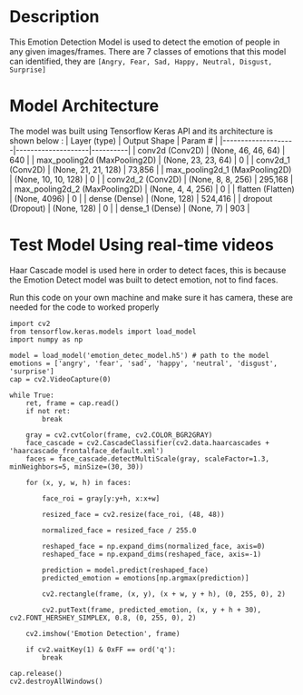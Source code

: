 # Description
This Emotion Detection Model is used to detect the emotion of people in any given images/frames. There are 7 classes of emotions that this model can identified, they are ```[Angry, Fear, Sad, Happy, Neutral, Disgust, Surprise]```

# Model Architecture
The model was built using Tensorflow Keras API and its architecture is shown below :
| Layer (type)       | Output Shape        | Param #   |
|--------------------|--------------------|----------|
| conv2d (Conv2D)   | (None, 46, 46, 64)  | 640       |
| max_pooling2d (MaxPooling2D) | (None, 23, 23, 64) | 0 |
| conv2d_1 (Conv2D) | (None, 21, 21, 128) | 73,856    |
| max_pooling2d_1 (MaxPooling2D) | (None, 10, 10, 128) | 0 |
| conv2d_2 (Conv2D) | (None, 8, 8, 256)   | 295,168   |
| max_pooling2d_2 (MaxPooling2D) | (None, 4, 4, 256) | 0 |
| flatten (Flatten) | (None, 4096)        | 0         |
| dense (Dense)     | (None, 128)         | 524,416   |
| dropout (Dropout) | (None, 128)         | 0         |
| dense_1 (Dense)   | (None, 7)           | 903       |

# Test Model Using real-time videos
Haar Cascade model is used here in order to detect faces, this is because the Emotion Detect model was built to detect emotion, not to find faces.

Run this code on your own machine and make sure it has camera, these are needed for the code to worked properly
```
import cv2
from tensorflow.keras.models import load_model
import numpy as np

model = load_model('emotion_detec_model.h5') # path to the model
emotions = ['angry', 'fear', 'sad', 'happy', 'neutral', 'disgust', 'surprise']
cap = cv2.VideoCapture(0)

while True:
    ret, frame = cap.read()
    if not ret:
        break

    gray = cv2.cvtColor(frame, cv2.COLOR_BGR2GRAY)
    face_cascade = cv2.CascadeClassifier(cv2.data.haarcascades + 'haarcascade_frontalface_default.xml')
    faces = face_cascade.detectMultiScale(gray, scaleFactor=1.3, minNeighbors=5, minSize=(30, 30))

    for (x, y, w, h) in faces:

        face_roi = gray[y:y+h, x:x+w]

        resized_face = cv2.resize(face_roi, (48, 48))
        
        normalized_face = resized_face / 255.0

        reshaped_face = np.expand_dims(normalized_face, axis=0)
        reshaped_face = np.expand_dims(reshaped_face, axis=-1)

        prediction = model.predict(reshaped_face)
        predicted_emotion = emotions[np.argmax(prediction)]

        cv2.rectangle(frame, (x, y), (x + w, y + h), (0, 255, 0), 2)

        cv2.putText(frame, predicted_emotion, (x, y + h + 30), cv2.FONT_HERSHEY_SIMPLEX, 0.8, (0, 255, 0), 2)

    cv2.imshow('Emotion Detection', frame)

    if cv2.waitKey(1) & 0xFF == ord('q'):
        break

cap.release()
cv2.destroyAllWindows()

```
